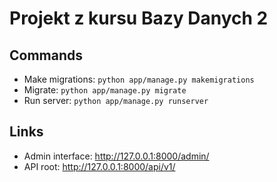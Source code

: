 # Projekt z kursu Bazy Danych 2

## Commands
- Make migrations: `python app/manage.py makemigrations`
- Migrate: `python app/manage.py migrate`
- Run server: `python app/manage.py runserver`

## Links
- Admin interface: http://127.0.0.1:8000/admin/
- API root: http://127.0.0.1:8000/api/v1/
